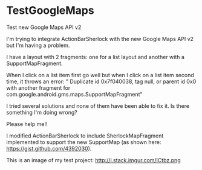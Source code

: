 TestGoogleMaps
==============

Test new Google Maps API v2

I'm trying to integrate ActionBarSherlock with the new Google Maps API v2 but I'm having a problem.

I have a layout with 2 fragments: one for a list layout and another with a SupportMapFragment.

When I click on a list item first go well but when I click on a list item second time, it throws an error: " Duplicate id 0x7f040038, tag null, or parent id 0x0 with another fragment for com.google.android.gms.maps.SupportMapFragment"

I tried several solutions and none of them have been able to fix it. Is there something I'm doing wrong? 

Please help me!!

I modified ActionBarSherlock to include SherlockMapFragment implemented to support the new SupportMap (as shown here: https://gist.github.com/4392030).

This is an image of my test project:
http://i.stack.imgur.com/ICtbz.png
